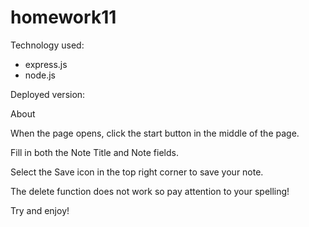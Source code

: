 # homework11
Technology used:
- express.js
- node.js

Deployed version:


About

When the page opens, click the start button in the middle of the page.

Fill in both the Note Title and Note fields.

Select the Save icon in the top right corner to save your note.

The delete function does not work so pay attention to your spelling! 

Try and enjoy!